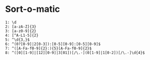 # Sort-o-matic

    1: \d
    2: [a-zA-Z]{3}
    3: [a-z0-9]{2}
    4: [^A-L1-5]{2}
    5: ^\d{3,}$
    6: ^(0?[0-9]|2[0-3]):[0-5][0-9]:[0-5][0-9]$
    7: ^([A-Fa-f0-9]{2}:){5}[A-Fa-f0-9]{2}$
    8: ^([0][1-9]|[12][0-9]|3[01])[/\.-](0[1-9]|1[0-2])[/\.-]\d{4}$
<!--stackedit_data:
eyJoaXN0b3J5IjpbLTEyODMxNjA0NF19
-->